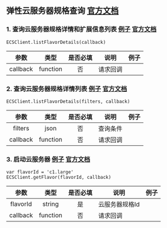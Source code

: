 ## 弹性云服务器规格查询 [官方文档](https://support.hwclouds.com/api-ecs/zh-cn_topic_0020212655.html)

### 1. 查询云服务器规格详情和扩展信息列表 [例子](../examples/ECS/flavor-list-flavor-details.js) [官方文档](https://support.hwclouds.com/api-ecs/zh-cn_topic_0020212658.html)

```
ECSClient.listFlavorDetails(callback)
```

|   参数   |   类型   | 是否必填 | 说明                   | 例子 |
|:--------:|:--------:|:--------:|------------------------|------|
| callback | function |    否    | 请求回调               |      |


### 2. 查询云服务器规格详情列表 [例子](../examples/ECS/flavor-list-cloud-server-flavors.js) [官方文档](https://support.hwclouds.com/api-ecs/zh-cn_topic_0020212658.html)

```
ECSClient.listFlavorDetails(filters, callback)
```

|   参数   |   类型   | 是否必填 | 说明                   | 例子 |
|:--------:|:--------:|:--------:|------------------------|------|
| filters  | json     |    否    | 查询条件               |      |
| callback | function |    否    | 请求回调               |      |

### 3. 启动云服务器 [例子](../examples/ECS/flavor-get-flavor.js) [官方文档](https://support.hwclouds.com/api-ecs/zh-cn_topic_0020212659.html)

```
var flavorId = 'c1.large'
ECSClient.getFlavor(flavorId, callback)
```

|   参数   |   类型   | 是否必填 | 说明           | 例子 |
|:--------:|:--------:|:--------:|----------------|------|
| flavorId |  string  |    是    | 云服务器规格Id |      |
| callback | function |    否    | 请求回调       |      |

